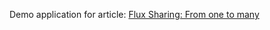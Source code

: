 Demo application for article: 
[Flux Sharing: From one to many](https://www.reactiveprogramming.be/flux-sharing-from-one-to-many/)